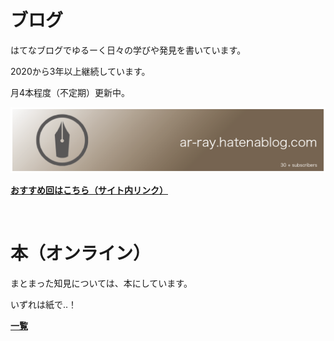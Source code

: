 # ブログ

はてなブログでゆるーく日々の学びや発見を書いています。

2020から3年以上継続しています。

月4本程度（不定期）更新中。

[![HatenaBLOG](../image/Hatenablog.png)](https://ar-ray.hatenablog.com/)

**[おすすめ回はこちら（サイト内リンク）](./01_osusume/index.md)**

<br>

# 本（オンライン）

まとまった知見については、本にしています。

いずれは紙で‥！

**[一覧](./02_books/index.md)**